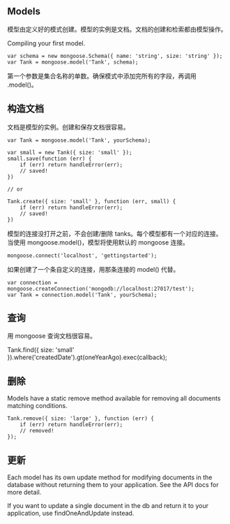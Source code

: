 ## Models

模型由定义好的模式创建。模型的实例是文档。文档的创建和检索都由模型操作。

Compiling your first model.

    var schema = new mongoose.Schema({ name: 'string', size: 'string' });
    var Tank = mongoose.model('Tank', schema);

第一个参数是集合名称的单数。确保模式中添加完所有的字段，再调用 .model()。

## 构造文档

文档是模型的实例。创建和保存文档很容易。

    var Tank = mongoose.model('Tank', yourSchema);

    var small = new Tank({ size: 'small' });
    small.save(function (err) {
        if (err) return handleError(err);
        // saved!
    })

    // or

    Tank.create({ size: 'small' }, function (err, small) {
        if (err) return handleError(err);
        // saved!
    })

模型的连接没打开之前，不会创建/删除 tanks。每个模型都有一个对应的连接。当使用 mongoose.model()，模型将使用默认的 mongoose 连接。

    mongoose.connect('localhost', 'gettingstarted');

如果创建了一个条自定义的连接，用那条连接的 model() 代替。

    var connection = mongoose.createConnection('mongodb://localhost:27017/test');
    var Tank = connection.model('Tank', yourSchema);

## 查询

用 mongoose 查询文档很容易。

Tank.find({ size: 'small' }).where('createdDate').gt(oneYearAgo).exec(callback);

## 删除

Models have a static remove method available for removing all documents matching conditions.

    Tank.remove({ size: 'large' }, function (err) {
        if (err) return handleError(err);
        // removed!
    });

## 更新

Each model has its own update method for modifying documents in the database without returning them to your application. See the API docs for more detail.

If you want to update a single document in the db and return it to your application, use findOneAndUpdate instead.